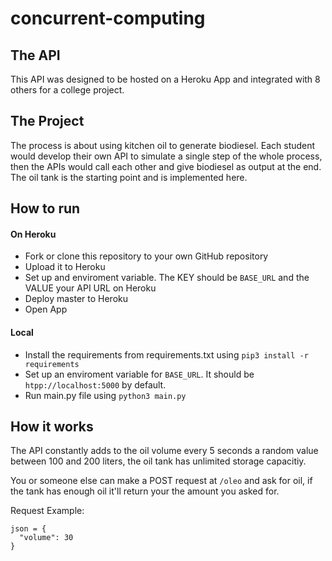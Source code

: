 # concurrent-computing

## The API

This API was designed to be hosted on a Heroku App and integrated with 8 others for a college project.

## The Project

The process is about using kitchen oil to generate biodiesel. Each student would develop their own API to simulate a single step of the whole process, then the APIs would call each other and give biodiesel as output at the end. The oil tank is the starting point and is implemented here.

## How to run

#### On Heroku

* Fork or clone this repository to your own GitHub repository
* Upload it to Heroku
* Set up and enviroment variable. The KEY should be `BASE_URL` and the VALUE your API URL on Heroku
* Deploy master to Heroku
* Open App

#### Local

* Install the requirements from requirements.txt using `pip3 install -r requirements`
* Set up an enviroment variable for `BASE_URL`. It should be `htpp://localhost:5000` by default.
* Run main.py file using `python3 main.py`


## How it works

The API constantly adds to the oil volume every 5 seconds a random value between 100 and 200 liters, the oil tank has unlimited storage capacitiy.

You or someone else can make a POST request at `/oleo` and ask for oil, if the tank has enough oil it'll return your the amount you asked for.

Request Example:
```
json = {
  "volume": 30
}
```
